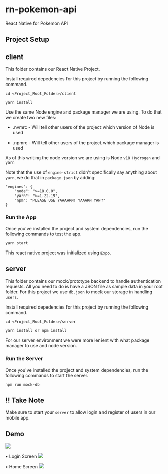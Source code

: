 # rn-pokemon-api

React Native for Pokemon API

## Project Setup

## client

This folder contains our React Native Project.

Install required depedencies for this project by running the following command.

```
cd <Project_Root_Folder>/client

yarn install
```

Use the same Node engine and package manager we are using. To do that we create two new files:

- .nvmrc - Will tell other users of the project which version of Node is used

- .npmrc - Will tell other users of the project which package manager is used

As of this writing the node version we are using is Node `v18 Hydrogen` and `yarn`

Note that the use of `engine-strict` didn't specifically say anything about `yarn`, we do that in `package.json` by adding:

```
"engines": {
    "node": ">=18.0.0",
    "yarn": ">=1.22.19",
    "npm": "PLEASE USE YAAAARN! YAAARN YAN?"
}
```

### Run the App

Once you've installed the project and system dependencies, run the following commands to test the app.

```
yarn start
```

This react native project was initialized using `Expo`.

## server

This folder contains our mock/prototype backend to handle authentication requests. All you need to do is have a JSON file as sample data in your root folder. For this project we use `db.json` to mock our storage in handling `users`.

Install required depedencies for this project by running the following command.

```
cd <Project_Root_Folder>/server

yarn install or npm install
```

For our server environment we were more lenient with what package manager to use and node version.

### Run the Server

Once you've installed the project and system dependencies, run the following commands to start the server.

```
npm run mock-db
```

## :bangbang: Take Note

Make sure to start your `server` to allow login and register of users in our mobile app.

## Demo

![](demo.gif)

• Login Screen
![](login_screen.png)

• Home Screen
![](home_screen.png)
